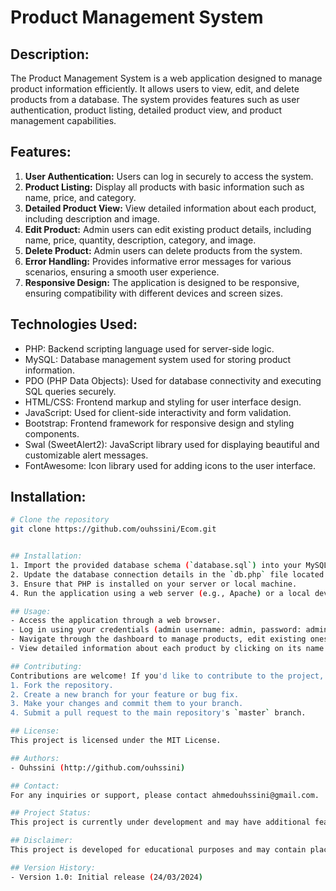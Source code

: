 # Product Management System

## Description:
The Product Management System is a web application designed to manage product information efficiently. It allows users to view, edit, and delete products from a database. The system provides features such as user authentication, product listing, detailed product view, and product management capabilities.

## Features:
1. **User Authentication:** Users can log in securely to access the system.
2. **Product Listing:** Display all products with basic information such as name, price, and category.
3. **Detailed Product View:** View detailed information about each product, including description and image.
4. **Edit Product:** Admin users can edit existing product details, including name, price, quantity, description, category, and image.
5. **Delete Product:** Admin users can delete products from the system.
6. **Error Handling:** Provides informative error messages for various scenarios, ensuring a smooth user experience.
7. **Responsive Design:** The application is designed to be responsive, ensuring compatibility with different devices and screen sizes.

## Technologies Used:
- PHP: Backend scripting language used for server-side logic.
- MySQL: Database management system used for storing product information.
- PDO (PHP Data Objects): Used for database connectivity and executing SQL queries securely.
- HTML/CSS: Frontend markup and styling for user interface design.
- JavaScript: Used for client-side interactivity and form validation.
- Bootstrap: Frontend framework for responsive design and styling components.
- Swal (SweetAlert2): JavaScript library used for displaying beautiful and customizable alert messages.
- FontAwesome: Icon library used for adding icons to the user interface.

## Installation:
```bash
# Clone the repository
git clone https://github.com/ouhssini/Ecom.git


## Installation:
1. Import the provided database schema (`database.sql`) into your MySQL database.
2. Update the database connection details in the `db.php` file located in the `assets/config/` directory.
3. Ensure that PHP is installed on your server or local machine.
4. Run the application using a web server (e.g., Apache) or a local development environment (e.g., XAMPP, WAMP).

## Usage:
- Access the application through a web browser.
- Log in using your credentials (admin username: admin, password: admin).
- Navigate through the dashboard to manage products, edit existing ones, or delete products.
- View detailed information about each product by clicking on its name or image.

## Contributing:
Contributions are welcome! If you'd like to contribute to the project, please follow these steps:
1. Fork the repository.
2. Create a new branch for your feature or bug fix.
3. Make your changes and commit them to your branch.
4. Submit a pull request to the main repository's `master` branch.

## License:
This project is licensed under the MIT License.

## Authors:
- Ouhssini (http://github.com/ouhssini)

## Contact:
For any inquiries or support, please contact ahmedouhssini@gmail.com.

## Project Status:
This project is currently under development and may have additional features or improvements in the future. Contributions and feedback are appreciated.

## Disclaimer:
This project is developed for educational purposes and may contain placeholder data or incomplete features. Use at your own risk.

## Version History:
- Version 1.0: Initial release (24/03/2024)

